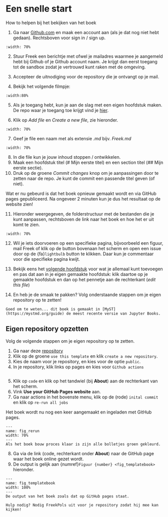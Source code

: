 # Een snelle start
How to helpen bij het bekijken van het boek

1. Ga naar [Github.com](https://github.com/) en maak een account aan (als je dat nog niet hebt gedaan). Rechtsboven voor sign in / sign up.

```{figure} ../Figuren/signin.PNG
:width: 70%
```

2. Stuur Freek een berichtje met ofwel je mailadres waarmee je aangemeld hebt bij Github of je Github account naam. Je krijgt dan eerst toegang tot de sandbox zodat je vertrouwd kunt raken met de omgeving.

3. Accepteer de uitnodiging voor de repository die je ontvangt op je mail.

4. Bekijk het volgende filmpje:

```{iframe} https://www.youtube.com/embed/ewhBYkATbAc
:width:80%
```
5. Als je toegang hebt, kun je aan de slag met een eigen hoofdstuk maken. De repo waar je toegang toe krijgt vind je [hier](https://nlt-modules.github.io/Sandbox/).

6. Klik op *Add file* en *Create a new file*, zie hieronder.

```{figure} ../Figuren/newpage.png
:width: 70%
```

7. Geef je file een naam met als extensie *.md* bijv. *Freek.md*

```{figure} ../Figuren/naambestand.PNG
:width: 70%
```

8. In die file kun je jouw inhoud stoppen / ontwikkelen. 
9. Maak een hoofdstuk titel (# Mijn eerste titel) en een section titel (## Mijn eerste sectie). 
10. Druk op de groene *Commit changes* knop om je aanpassingen door te zetten naar de repo. Je kunt de commit een passende titel geven (of niet).

Wat er nu gebeurd is dat het boek opnieuw gemaakt wordt en via GitHub pages gepubliceerd. Na ongeveer 2 minuten kun je dus het resultaat op de website zien!


11. Hieronder weergegeven, de folderstructuur met de bestanden die je kunt aanpassen, rechtsboven de link naar het boek en hoe het er uit komt te zien.

```{figure} ../Figuren/howto.png
:width: 70%
```

12. Wil je iets doorvoeren op een specifieke pagina, bijvoorbeeld een figuur, mail Freek of klik op de <i class="fa-brands fa-github"></i> button bovenaan het scherm en open een issue door op de {fa}`lightbulb` button te klikken. Daar kun je commentaar voor die specifieke pagina kwijt.


13. Bekijk eens het [volgende hoofdstuk](markdown.md) voor wat je allemaal kunt toevoegen en pas dat aan in je eigen gemaakte hoofdstuk: klik daartoe op je gemaakte hoofdstuk en dan op het pennetje aan de rechterkant (*edit this file*)


14. En heb je de smaak te pakken? Volg onderstaande stappen om je eigen repository op te zetten!


```{note}
Goed om te weten... dit boek is gemaakt in [MyST](https://mystmd.org/guide) de meest recente versie van Jupyter Books.
```

## Eigen repository opzetten
Volg de volgende stappen om je eigen repository op te zetten. 

1. Ga naar deze [repository](https://github.com/TUD-SEEd/template.git)
2. Klik op de groene `use this template` en klik `create a new repository`.
3. Kies de naam voor je repository, en kies voor de optie `public`.
4. In je repository, klik links op pages en kies voor `Github actions`
``` {figure} Figuren/set_up_pages.png
```
5. Klik op `code` en klik op het tandwiel (bij **About**) aan de rechterkant van het scherm. 
6. Vink **Use your GitHub Pages website** aan.
7. Ga naar actions in het bovenste menu, klik op de (rode) `inital commit` en klik op `re-run all jobs`

Het boek wordt nu nog een keer aangemaakt en ingeladen met GitHub pages. 

```{figure} ../Figuren/rerunjobs.PNG
---
name: fig_rerun
width: 70%
---
Als het boek bouw proces klaar is zijn alle bolletjes groen gekleurd.
```

8. Ga via de link (code, rechterkant onder **About**) naar de GitHub page waar het boek online gezet wordt.
9. De output is gelijk aan {numref}`Figuur {number} <fig_templatebook>` hieronder.

``` {figure} ../Figuren/templateboekoutput.PNG
---
name: fig_templatebook
width: 100%
---
De output van het boek zoals dat op GitHub pages staat.
```

```{tip}
Hulp nodig? Nodig FreekPols uit voor je repository zodat hij mee kan kijken!
```
